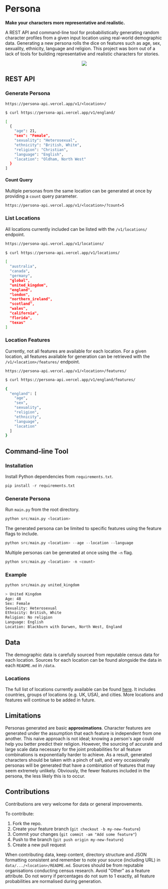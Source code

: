 # Persona

**Make your characters more representative and realistic.** 

A REST API and command-line tool for probabilistically generating random character profiles from a given input location using real-world demographic data. Generating a new persona rolls the dice on features such as age, sex, sexuality, ethnicity, language and religion. This project was born out of a lack of tools for building representative and realistic characters for stories.

<p align="center">
	<img src="https://user-images.githubusercontent.com/41476809/200411754-969a4cc5-12de-4d3d-9189-bd258270cfc6.png">
</p>

## REST API

### Generate Persona

```
https://persona-api.vercel.app/v1/<location>/
```

```bash
$ curl https://persona-api.vercel.app/v1/england/

[
  {
    "age": 21,
    "sex": "Female",
    "sexuality": "Heterosexual",
    "ethnicity": "British, White",
    "religion": "Christian",
    "language": "English",
    "location": "Oldham, North West"
  }
]

```

#### Count Query

Multiple personas from the same location can be generated at once by providing a `count` query parameter.

```
https://persona-api.vercel.app/v1/<location>/?count=5
```

### List Locations

All locations currently included can be listed with the `/v1/locations/` endpoint.

```bash
https://persona-api.vercel.app/v1/locations/
```

```bash
$ curl https://persona-api.vercel.app/v1/locations/

[
  "australia",
  "canada",
  "germany",
  "global",
  "united_kingdom",
  "england",
  "london",
  "northern_ireland",
  "scotland",
  "wales",
  "california",
  "florida",
  "texas"
]

```

### Location Features

Currently, not all features are available for each location. For a given location, all features available for generation can be retrieved with the `/v1/<location>/features/` endpoint.

```
https://persona-api.vercel.app/v1/<location>/features/
```

```bash
$ curl https://persona-api.vercel.app/v1/england/features/

{
  "england": [
    "age",
    "sex",
    "sexuality",
    "religion",
    "ethnicity",
    "language",
    "location"
  ]
}
```

## Command-line Tool

### Installation

Install Python dependencies from `requirements.txt`.

```py
pip install -r requirements.txt
```

### Generate Persona

Run `main.py` from the root directory.

```py
python src/main.py <location>
```

The generated persona can be limited to specific features using the feature flags to include.

```py
python src/main.py <location> --age --location --language
```

Multiple personas can be generated at once using the `-n` flag.

```py
python src/main.py <location> -n <count>
```

### Example

```bash
python src/main.py united_kingdom

> United Kingdom
Age: 48
Sex: Female
Sexuality: Heterosexual
Ethnicity: British, White
Religion: No religion
Language: English
Location: Blackburn with Darwen, North West, England
```

## Data

The demographic data is carefully sourced from reputable census data for each location. Sources for each location can be found alongside the data in each `README.md` in `/data`.

### Locations

The full list of locations currently available can be found [here](data/README.md). It includes countries, groups of locations (e.g. UK, USA), and cities. More locations and features will continue to be added in future.

## Limitations

Personas generated are basic <b>approximations</b>. Character features are generated under the assumption that each feature is independent from one another. This naive approach is not ideal; knowing a person's age could help you better predict their religion. However, the sourcing of accurate and large scale data necessary for the joint probabilities for all feature combinations is exponentially harder to achieve. As a result, generated characters should be taken with a pinch of salt, and very occasionally personas will be generated that have a combination of features that may seem extremely unlikely. Obviously, the fewer features included in the persona, the less likely this is to occur.

## Contributions

Contributions are very welcome for data or general improvements.

To contribute:

1. Fork the repo.
2. Create your feature branch (`git checkout -b my-new-feature`)
3. Commit your changes (`git commit -am "Add some feature"`)
4. Push to the branch (`git push origin my-new-feature`)
5. Create a new pull request

When contributing data, keep content, directory structure and JSON formatting consistent and remember to note your source (including URL) in `data/.../<location>/README.md`. Sources should be from reputable organisations conducting census research. Avoid "Other" as a feature attribute. Do not worry if percentages do not sum to 1 exactly, all feature probabilities are normalised during generation.
